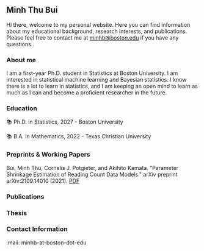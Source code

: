 ## Minh Thu Bui

Hi there, welcome to my personal website. Here you can find information about my educational background, research interests, and publications. Please feel free to contact me at minhb@boston.edu if you have any questions.

### About me

I am a first-year Ph.D. student in Statistics at Boston University. I am interested in statistical machine learning and Bayesian statistics. I know there is a lot to learn in statistics, and I am keeping an open mind to learn as much as I can and become a proficient researcher in the future.

### Education
:books: Ph.D. in Statistics, 2027
    - Boston University
    
:books: B.A. in Mathematics, 2022
    - Texas Christian University

### Preprints & Working Papers
Bui, Minh Thu, Cornelis J. Potgieter, and Akihito Kamata. "Parameter Shrinkage Estimation of Reading Count Data Models." arXiv preprint arXiv:2109.14010 (2021). [PDF](https://arxiv.org/abs/2109.14010)

### Publications

### Thesis

### Contact Information
:mail: minhb-at-boston-dot-edu

